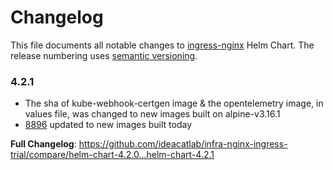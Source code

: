 # Changelog

This file documents all notable changes to [ingress-nginx](https://github.com/ideacatlab/infra-nginx-ingress-trial) Helm Chart. The release numbering uses [semantic versioning](http://semver.org).

### 4.2.1

* The sha of kube-webhook-certgen image & the opentelemetry image, in values file, was changed to new images built on alpine-v3.16.1
* [8896](https://github.com/ideacatlab/infra-nginx-ingress-trial/pull/8896) updated to new images built today

**Full Changelog**: https://github.com/ideacatlab/infra-nginx-ingress-trial/compare/helm-chart-4.2.0...helm-chart-4.2.1
